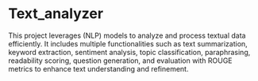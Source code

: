 # Text_analyzer
This project leverages (NLP) models to analyze and process textual data efficiently. It includes multiple functionalities such as text summarization, keyword extraction, sentiment analysis, topic classification, paraphrasing, readability scoring, question generation, and evaluation with ROUGE metrics to enhance text understanding and refinement.
